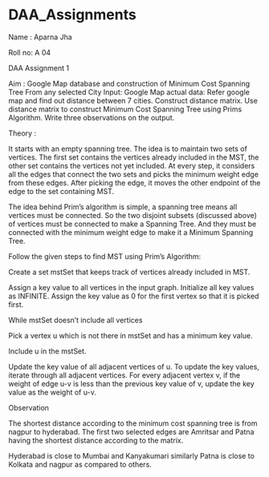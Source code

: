 # DAA_Assignments

Name : Aparna Jha

Roll no: A 04

DAA Assignment 1

Aim : Google Map database and construction of Minimum Cost Spanning Tree From any selected City Input: Google Map actual data: Refer google map and find out distance between 7 cities. Construct distance matrix. Use distance matrix to construct Minimum Cost Spanning Tree using Prims Algorithm. Write three observations on the output.

Theory :

It starts with an empty spanning tree. The idea is to maintain two sets of vertices. The first set contains the vertices already included in the MST, the other set contains the vertices not yet included. At every step, it considers all the edges that connect the two sets and picks the minimum weight edge from these edges. After picking the edge, it moves the other endpoint of the edge to the set containing MST.

The idea behind Prim’s algorithm is simple, a spanning tree means all vertices must be connected. So the two disjoint subsets (discussed above) of vertices must be connected to make a Spanning Tree. And they must be connected with the minimum weight edge to make it a Minimum Spanning Tree.

Follow the given steps to find MST using Prim’s Algorithm:

Create a set mstSet that keeps track of vertices already included in MST.

Assign a key value to all vertices in the input graph. Initialize all key values as INFINITE. Assign the key value as 0 for the first vertex so that it is picked first.

While mstSet doesn’t include all vertices

Pick a vertex u which is not there in mstSet and has a minimum key value.

Include u in the mstSet.

Update the key value of all adjacent vertices of u. To update the key values, iterate through all adjacent vertices. For every adjacent vertex v, if the weight of edge u-v is less than the previous key value of v, update the key value as the weight of u-v.

Observation

The shortest distance according to the minimum cost spanning tree is from nagpur to hyderabad.
The first two selected edges are Amritsar and Patna having the shortest distance according to the matrix.

Hyderabad is close to Mumbai and Kanyakumari similarly Patna is close to Kolkata and nagpur as compared to others.
